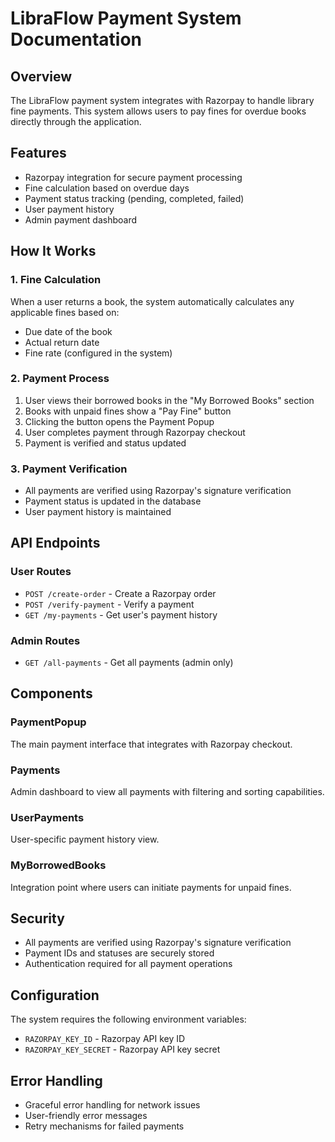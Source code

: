 # LibraFlow Payment System Documentation

## Overview
The LibraFlow payment system integrates with Razorpay to handle library fine payments. This system allows users to pay fines for overdue books directly through the application.

## Features
- Razorpay integration for secure payment processing
- Fine calculation based on overdue days
- Payment status tracking (pending, completed, failed)
- User payment history
- Admin payment dashboard

## How It Works

### 1. Fine Calculation
When a user returns a book, the system automatically calculates any applicable fines based on:
- Due date of the book
- Actual return date
- Fine rate (configured in the system)

### 2. Payment Process
1. User views their borrowed books in the "My Borrowed Books" section
2. Books with unpaid fines show a "Pay Fine" button
3. Clicking the button opens the Payment Popup
4. User completes payment through Razorpay checkout
5. Payment is verified and status updated

### 3. Payment Verification
- All payments are verified using Razorpay's signature verification
- Payment status is updated in the database
- User payment history is maintained

## API Endpoints

### User Routes
- `POST /create-order` - Create a Razorpay order
- `POST /verify-payment` - Verify a payment
- `GET /my-payments` - Get user's payment history

### Admin Routes
- `GET /all-payments` - Get all payments (admin only)

## Components

### PaymentPopup
The main payment interface that integrates with Razorpay checkout.

### Payments
Admin dashboard to view all payments with filtering and sorting capabilities.

### UserPayments
User-specific payment history view.

### MyBorrowedBooks
Integration point where users can initiate payments for unpaid fines.

## Security
- All payments are verified using Razorpay's signature verification
- Payment IDs and statuses are securely stored
- Authentication required for all payment operations

## Configuration
The system requires the following environment variables:
- `RAZORPAY_KEY_ID` - Razorpay API key ID
- `RAZORPAY_KEY_SECRET` - Razorpay API key secret

## Error Handling
- Graceful error handling for network issues
- User-friendly error messages
- Retry mechanisms for failed payments